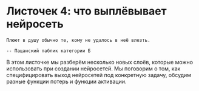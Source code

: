 # Листочек 4: что выплёвывает нейросеть

```{epigraph}
Плюют в душу обычно те, кому не удалось в неё влезть.

-- Пацанский паблик категории Б
```

В этом листочке мы разберём несколько новых слоёв, которые можно использовать при создании нейросетей. Мы поговорим о том, как специфицировать выход нейросетей под конкретную задачу, обсудим разные функции потерь и функции активации.
